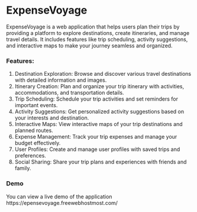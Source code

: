 # ExpenseVoyage
ExpenseVoyage is a web application that helps users plan their trips by providing a platform to explore destinations, create itineraries, and manage travel details. It includes features like trip scheduling, activity suggestions, and interactive maps to make your journey seamless and organized.

<h3>Features:</h3>
<ol>
<li> Destination Exploration: Browse and discover various travel destinations with detailed information and images.</li>
<li> Itinerary Creation: Plan and organize your trip itinerary with activities, accommodations, and transportation details.</li>
<li> Trip Scheduling: Schedule your trip activities and set reminders for important events.</li>
<li> Activity Suggestions: Get personalized activity suggestions based on your interests and destination.</li>
<li> Interactive Maps: View interactive maps of your trip destinations and planned routes.</li>
<li> Expense Management: Track your trip expenses and manage your budget effectively.</li>
<li> User Profiles: Create and manage user profiles with saved trips and preferences.</li>
<li> Social Sharing: Share your trip plans and experiences with friends and family.</li>
  </ol>
<h3>Demo</h3>
You can view a live demo of the application <a>https://epensevoyage.freewebhostmost.com/</a>
